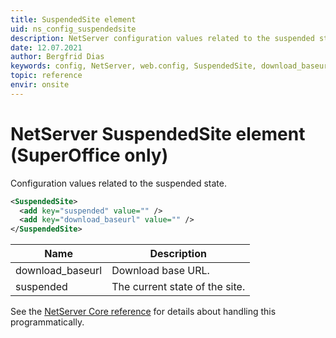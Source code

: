 ```yaml
---
title: SuspendedSite element
uid: ns_config_suspendedsite
description: NetServer configuration values related to the suspended state.
date: 12.07.2021
author: Bergfrid Dias
keywords: config, NetServer, web.config, SuspendedSite, download_baseurl, suspended
topic: reference
envir: onsite
---
```


# NetServer SuspendedSite element (SuperOffice only)

Configuration values related to the suspended state.

```XML
<SuspendedSite>
  <add key="suspended" value="" />
  <add key="download_baseurl" value="" />
</SuspendedSite>
```

| Name | Description |
|---|---|
| download_baseurl | Download base URL. |
| suspended | The current state of the site. |

See the [NetServer Core reference][1] for details about handling this programmatically.

<!-- Referenced links -->
[1]: <xref:SuperOffice.Configuration.ConfigFile.SuspendedSite>
